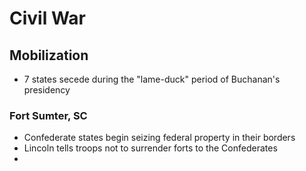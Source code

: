 # Civil War

## Mobilization

- 7 states secede during the "lame-duck" period of Buchanan's presidency

### Fort Sumter, SC

- Confederate states begin seizing federal property in their borders
- Lincoln tells troops not to surrender forts to the Confederates
- 
